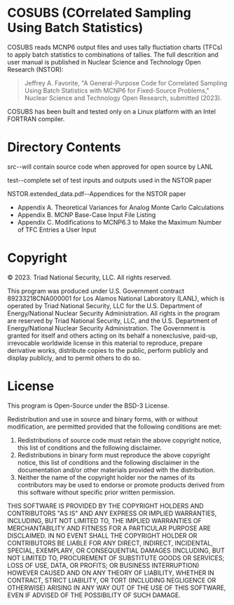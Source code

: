 # COSUBS (COrrelated Sampling Using Batch Statistics)

COSUBS reads MCNP6 output files and uses tally fluctiation charts
(TFCs) to apply batch statistics to combinations of tallies.
The full descrition and user manual is published in 
Nuclear Science and Technology Open Research (NSTOR):

> Jeffrey A. Favorite, "A General-Purpose Code for Correlated Sampling Using
> Batch Statistics with MCNP6 for Fixed-Source Problems,"
> Nuclear Science and Technology Open Research, submitted (2023).

COSUBS has been built and tested only on a Linux platform with an Intel
FORTRAN compiler.

# Directory Contents

src--will contain source code when approved for open source by LANL

test--complete set of test inputs and outputs used in the NSTOR paper

NSTOR.extended_data.pdf--Appendices for the NSTOR paper
- Appendix A. Theoretical Variances for Analog Monte Carlo Calculations
- Appendix B. MCNP Base-Case Input File Listing
- Appendix C. Modifications to MCNP6.3 to Make the Maximum Number of TFC Entries a User Input

# Copyright

© 2023. Triad National Security, LLC. All rights reserved.

This program was produced under U.S. Government contract 89233218CNA000001 for Los Alamos National Laboratory (LANL), which is operated by Triad National Security, LLC for the U.S. Department of Energy/National Nuclear Security Administration. All rights in the program are reserved by Triad National Security, LLC, and the U.S. Department of Energy/National Nuclear Security Administration. The Government is granted for itself and others acting on its behalf a nonexclusive, paid-up, irrevocable worldwide license in this material to reproduce, prepare derivative works, distribute copies to the public, perform publicly and display publicly, and to permit others to do so. 

# License

This program is Open-Source under the BSD-3 License.

Redistribution and use in source and binary forms, with or without modification, are permitted provided that the following conditions are met:

1. Redistributions of source code must retain the above copyright notice, this list of conditions and the following disclaimer.
2. Redistributions in binary form must reproduce the above copyright notice, this list of conditions and the following disclaimer in the documentation and/or other materials provided with the distribution.
3. Neither the name of the copyright holder nor the names of its contributors may be used to endorse or promote products derived from this software without specific prior written permission.

THIS SOFTWARE IS PROVIDED BY THE COPYRIGHT HOLDERS AND CONTRIBUTORS "AS IS" AND ANY EXPRESS OR IMPLIED WARRANTIES, INCLUDING, BUT NOT LIMITED TO, THE IMPLIED WARRANTIES OF MERCHANTABILITY AND FITNESS FOR A PARTICULAR PURPOSE ARE DISCLAIMED. IN NO EVENT SHALL THE COPYRIGHT HOLDER OR CONTRIBUTORS BE LIABLE FOR ANY DIRECT, INDIRECT, INCIDENTAL, SPECIAL, EXEMPLARY, OR CONSEQUENTIAL DAMAGES (INCLUDING, BUT NOT LIMITED TO, PROCUREMENT OF SUBSTITUTE GOODS OR SERVICES; LOSS OF USE, DATA, OR PROFITS; OR BUSINESS INTERRUPTION) HOWEVER CAUSED AND ON ANY THEORY OF LIABILITY, WHETHER IN CONTRACT, STRICT  LIABILITY, OR TORT (INCLUDING NEGLIGENCE OR OTHERWISE) ARISING IN ANY WAY OUT OF THE USE OF THIS SOFTWARE, EVEN IF ADVISED OF THE POSSIBILITY OF SUCH DAMAGE.

